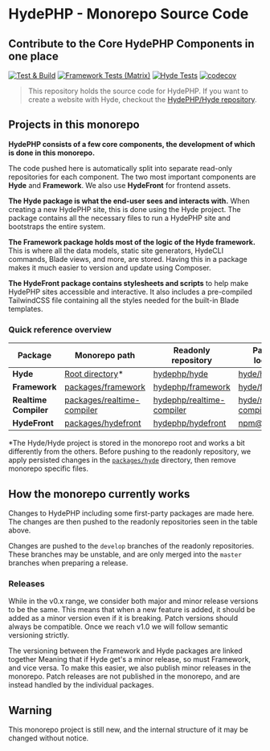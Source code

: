# HydePHP - Monorepo Source Code
## Contribute to the Core HydePHP Components in one place

[![Test & Build](https://github.com/hydephp/develop/actions/workflows/continuous-integration.yml/badge.svg)](https://github.com/hydephp/develop/actions/workflows/continuous-integration.yml)
[![Framework Tests (Matrix)](https://github.com/hydephp/framework/actions/workflows/run-tests.yml/badge.svg)](https://github.com/hydephp/framework/actions/workflows/run-tests.yml)
[![Hyde Tests](https://github.com/hydephp/hyde/actions/workflows/run-tests.yml/badge.svg)](https://github.com/hydephp/hyde/actions/workflows/run-tests.yml)
[![codecov](https://codecov.io/gh/hydephp/develop/branch/master/graph/badge.svg?token=G6N2161TOT)](https://codecov.io/gh/hydephp/develop)

> This repository holds the source code for HydePHP. If you want to create a website with Hyde, checkout the [HydePHP/Hyde repository](https://github.com/hydephp/hyde).

## Projects in this monorepo

**HydePHP consists of a few core components, the development of which is done in this monorepo.**

The code pushed here is automatically split into separate read-only repositories for each component.
The two most important components are **Hyde** and **Framework**. We also use **HydeFront** for frontend assets.

**The Hyde package is what the end-user sees and interacts with.** When creating a new HydePHP site, this is done using the Hyde project. The package contains all the necessary files to run a HydePHP site and bootstraps the entire system.

**The Framework package holds most of the logic of the Hyde framework.** This is where all the data models, static site generators, HydeCLI commands, Blade views, and more, are stored. Having this in a package makes it much easier to version and update using Composer.

**The HydeFront package contains stylesheets and scripts** to help make HydePHP sites accessible and interactive. It also includes a pre-compiled TailwindCSS file containing all the styles needed for the built-in Blade templates.

### Quick reference overview

| **Package**           | **Monorepo path**                                        | **Readonly repository**                                                   | **Package location**                                                            |
|-----------------------|----------------------------------------------------------|---------------------------------------------------------------------------|---------------------------------------------------------------------------------|
| **Hyde**              | [Root directory](https://github.com/hydephp/develop)*    | [hydephp/hyde](https://github.com/hydephp/hyde)                           | [hyde/hyde](https://packagist.org/packages/hyde/hyde)                           |
| **Framework**         | [packages/framework](packages/framework)                 | [hydephp/framework](https://github.com/hydephp/framework)                 | [hyde/framework](https://packagist.org/packages/hyde/framework)                 |
| **Realtime Compiler** | [packages/realtime-compiler](packages/realtime-compiler) | [hydephp/realtime-compiler](https://github.com/hydephp/realtime-compiler) | [hyde/realtime-compiler](https://packagist.org/packages/hyde/realtime-compiler) |
| **HydeFront**         | [packages/hydefront](packages/hydefront)                 | [hydephp/hydefront](https://github.com/hydephp/hydefront)                 | [npm@hydefront](https://www.npmjs.com/package/hydefront)                        |


*The Hyde/Hyde project is stored in the monorepo root and works a bit differently from the others. Before pushing to the readonly repository, we apply persisted changes in the [`packages/hyde`](https://github.com/hydephp/develop/tree/master/packages/hyde) directory, then remove monorepo specific files.


## How the monorepo currently works

Changes to HydePHP including some first-party packages are made here. The changes are then pushed to the readonly repositories seen in the table above.

Changes are pushed to the `develop` branches of the readonly repositories. These branches may be unstable, and are only merged into the `master` branches when preparing a release.


### Releases

While in the v0.x range, we consider both major and minor release versions to be the same. This means that when a new feature is added, it should be added as a minor version even if it is breaking. Patch versions should always be compatible. Once we reach v1.0 we will follow semantic versioning strictly.

The versioning between the Framework and Hyde packages are linked together Meaning that if Hyde get's a minor release, so must Framework, and vice versa. To make this easier, we also publish minor releases in the monorepo. Patch releases are not published in the monorepo, and are instead handled by the individual packages.


## Warning

This monorepo project is still new, and the internal structure of it may be changed without notice.
